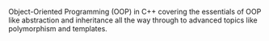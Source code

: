 Object-Oriented Programming (OOP) in C++ covering the essentials of OOP like abstraction and inheritance all the way through to advanced topics like polymorphism and templates. 
